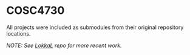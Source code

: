 # COSC4730

All projects were included as submodules from their original repository locations.

*NOTE: See [LokkaL](https://github.com/JoshuaSloan/LokkaL) repo for more recent work.*
